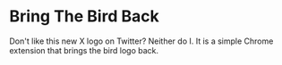 # Bring The Bird Back

Don't like this new X logo on Twitter? Neither do I. It is a simple Chrome extension that brings the bird logo back.